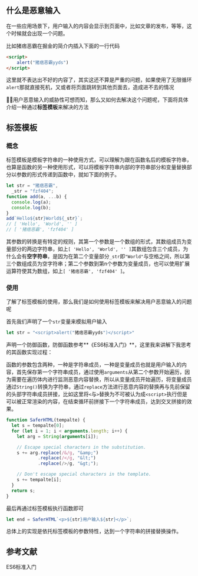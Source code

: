 ## 什么是恶意输入

在一些应用场景下，用户输入的内容会显示到页面中，比如文章的发布，等等，这个时候就会出现一个问题。

比如猪痞恶霸在掘金的简介内插入下面的一行代码

```html
<script>
	alert("猪痞恶霸yyds")
</script>
```

这里就不表达出不好的内容了，其实这还不算是严重的问题，如果使用了无限循环`alert`那就直接死机，又或者将页面跳转到其他页面去，造成进不去的情况

😶‍🌫️用户恶意输入的威胁性可想而知，那么又如何去解决这个问题呢，下面将具体介绍一种通过**标签模板**来解决的方法

## 标签模板

### 概念

标签模板是模板字符串的一种使用方式，可以理解为跟在函数名后的模板字符串，也算是函数的另一种使用形式，可以将模板字符串内部的字符串部分和变量替换部分以参数的形式传递到函数中，就如下面的例子。

```js
let str = "猪痞恶霸",
  _str = "fzf404";
function add(a, ...b) {
  console.log(a);
  console.log(b);
}
add`Hello${str}World${_str}`;
// [ 'Hello', 'World', '' ]
// [ '猪痞恶霸', 'fzf404' ]
```

其参数的转换是有特定的规则，其第一个参数是一个数组的形式，其数组成员为变量部分的两边字符串，如上`[ 'Hello', 'World', '' ]`其数组包含三个成员，为什么会有**空字符串**，是因为在第二个变量部分`_str`即`"World"`与空格之间，所以第三个数组成员为空字符串；第二个参数到第n个参数为变量成员，也可以使用扩展运算符使其为数组，如上`[ '猪痞恶霸', 'fzf404' ]`。

### 使用

了解了标签模板的使用，那么我们是如何使用标签模板来解决用户恶意输入的问题呢

首先我们声明了一个`str`变量来模拟用户输入

```js
let str = "<script>alert("猪痞恶霸yyds")</script>"
```

声明一个防御函数，防御函数参考**《ES6标准入门》**，这里我来讲解下我思考的其函数实现过程：

函数的参数包含两种，一种是字符串成员，一种是变量成员也就是用户输入的内容，首先保存第一个字符串成员，通过使用`arguments`从第二个参数开始遍历，因为需要在遍历体内进行监测恶意内容替换，所以从变量成员开始遍历，将变量成员通过`String()`转换为字符串，通过`replace`方法进行恶意内容的替换再与先前保留的头部字符串成员拼接，比如这里将`<`与`>`替换为不可被认为成`<script>`执行但是可以被正常渲染的内容，在结束循环前拼接下一个字符串成员，达到交叉拼接的效果。

```js
function SaferHTML(tempalte) {
  let s = tempalte[0];
  for (let i = 1; i < arguments.length; i++) {
    let arg = String(arguments[i]);

    // Escape special characters in the substitution.
    s += arg.replace(/&/g, "&amp;")
            .replace(/</g, "&lt;")
            .replace(/>/g, "&gt;");

    // Don't escape special characters in the template.
    s += tempalte[i];
  }
  return s;
}
```

最后再通过标签模板执行函数即可

```js
let end = SaferHTML`<p>${str}用户输入${str}</p>`;
```

总体上的实现是依托标签模板的参数特性，达到一个字符串的拼接替换操作。

## 参考文献

ES6标准入门

